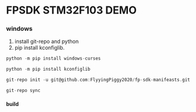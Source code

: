 # FPSDK STM32F103 DEMO

### windows

1. install git-repo and python
2. pip install kconfiglib.

```c
python -m pip install windows-curses

python -m pip install kconfiglib

git-repo init -u git@github.com:FlyyingPiggy2020/fp-sdk-manifeasts.git -b main

git-repo sync
```

#### build

